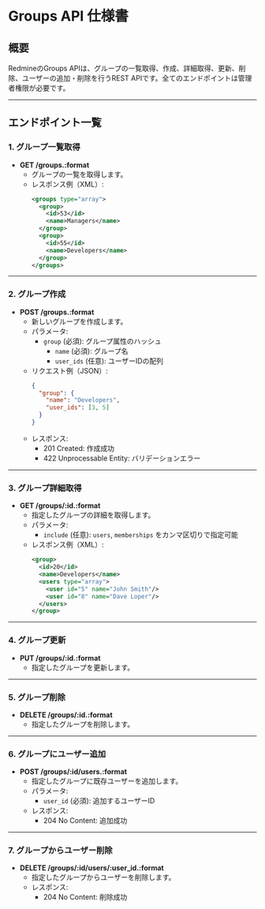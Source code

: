 # Groups API 仕様書

## 概要

RedmineのGroups APIは、グループの一覧取得、作成、詳細取得、更新、削除、ユーザーの追加・削除を行うREST APIです。全てのエンドポイントは管理者権限が必要です。

---

## エンドポイント一覧

### 1. グループ一覧取得

- **GET /groups.:format**
  - グループの一覧を取得します。
  - レスポンス例（XML）:
    ```xml
    <groups type="array">
      <group>
        <id>53</id>
        <name>Managers</name>
      </group>
      <group>
        <id>55</id>
        <name>Developers</name>
      </group>
    </groups>
    ```

---

### 2. グループ作成

- **POST /groups.:format**
  - 新しいグループを作成します。
  - パラメータ:
    - `group` (必須): グループ属性のハッシュ
      - `name` (必須): グループ名
      - `user_ids` (任意): ユーザーIDの配列
  - リクエスト例（JSON）:
    ```json
    {
      "group": {
        "name": "Developers",
        "user_ids": [3, 5]
      }
    }
    ```
  - レスポンス:
    - 201 Created: 作成成功
    - 422 Unprocessable Entity: バリデーションエラー

---

### 3. グループ詳細取得

- **GET /groups/:id.:format**
  - 指定したグループの詳細を取得します。
  - パラメータ:
    - `include` (任意): `users`, `memberships` をカンマ区切りで指定可能
  - レスポンス例（XML）:
    ```xml
    <group>
      <id>20</id>
      <name>Developers</name>
      <users type="array">
        <user id="5" name="John Smith"/>
        <user id="8" name="Dave Loper"/>
      </users>
    </group>
    ```

---

### 4. グループ更新

- **PUT /groups/:id.:format**
  - 指定したグループを更新します。

---

### 5. グループ削除

- **DELETE /groups/:id.:format**
  - 指定したグループを削除します。

---

### 6. グループにユーザー追加

- **POST /groups/:id/users.:format**
  - 指定したグループに既存ユーザーを追加します。
  - パラメータ:
    - `user_id` (必須): 追加するユーザーID
  - レスポンス:
    - 204 No Content: 追加成功

---

### 7. グループからユーザー削除

- **DELETE /groups/:id/users/:user_id.:format**
  - 指定したグループからユーザーを削除します。
  - レスポンス:
    - 204 No Content: 削除成功
